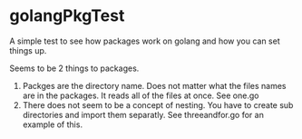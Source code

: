 # golangPkgTest

A simple test to see how packages work on golang and how you can set things up.

Seems to be 2 things to packages.
1. Packges are the directory name. Does not matter what the files names are in the packages. It reads all of the files at once. See one.go
2. There does not seem to be a concept of nesting. You have to create sub directories and import them separatly. See threeandfor.go for an example of this.